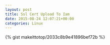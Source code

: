 ```yaml
---
layout: post                                                                                                              
title: Ssl Cert Upload To Iam                                                                                                                       
date: 2015-08-24 12:07:21+00:00                                                                                                                        
categories: Linux                                                                                                                
---                                                                                                                              
```


{% gist makeittotop/2033c8b9e41896bef72b %}                                                                                                           

